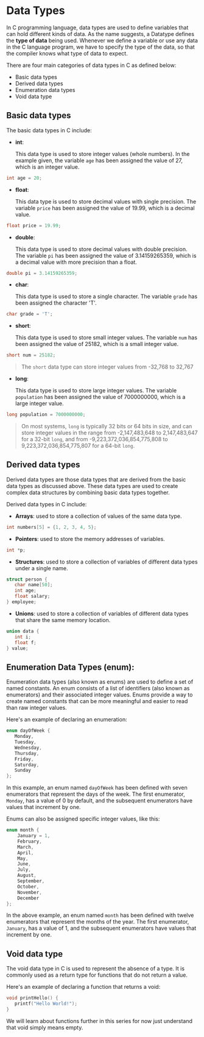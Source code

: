 
# Data Types

In C programming language, data types are used to define variables that can hold different kinds of data. As the name suggests, a Datatype defines the **type of data** being used. Whenever we define a variable or use any data in the C language program, we have to specify the type of the data, so that the compiler knows what type of data to expect. 

There are four main categories of data types in C as defined below:

- Basic data types
- Derived data types
- Enumeration data types
- Void data type



## Basic data types

The basic data types in C include:

- __int__: 

  This data type is used to store integer values (whole numbers). In the example given, the variable `age` has been assigned the value of 27, which is an integer value.
  
```c
int age = 20;
```

- __float__:

  This data type is used to store decimal values with single precision. The variable `price` has been assigned the value of 19.99, which is a decimal value.

```c
float price = 19.99;
```

- __double__: 

  This data type is used to store decimal values with double precision. The variable `pi` has been assigned the value of 3.14159265359, which is a decimal value with more precision than a float.

```c
double pi = 3.14159265359;
```

- __char__:

  This data type is used to store a single character. The variable `grade` has been assigned the character 'T'.

```c
char grade = 'T';
```

- __short__:

  This data type is used to store small integer values. The variable `num` has been assigned the value of 25182, which is a small integer value.

```c
short num = 25182;
```

> The `short` data type can store integer values from -32,768 to 32,767

- __long__:

  This data type is used to store large integer values. The variable `population` has been assigned the value of 7000000000, which is a large integer value.

```c
long population = 7000000000;
```

> On most systems, `long` is typically 32 bits or 64 bits in size, and can store integer values in the range from -2,147,483,648 to 2,147,483,647 for a 32-bit `long`, and from -9,223,372,036,854,775,808 to 9,223,372,036,854,775,807 for a 64-bit `long`.



## Derived data types

Derived data types are those data types that are derived from the basic data types as discussed above. These data types are used to create complex data structures by combining basic data types together. 

Derived data types in C include:

- __Arrays__: used to store a collection of values of the same data type.

```c
int numbers[5] = {1, 2, 3, 4, 5};
```

- __Pointers__: used to store the memory addresses of variables.

```c
int *p;
```

- __Structures__: used to store a collection of variables of different data types under a single name.

```c
struct person {
   char name[50];
   int age;
   float salary;
} employee;
```

- __Unions__: used to store a collection of variables of different data types that share the same memory location.

```c
union data {
   int i;
   float f;
} value;
```



## Enumeration Data Types (enum):

Enumeration data types (also known as enums) are used to define a set of named constants. An enum consists of a list of identifiers (also known as enumerators) and their associated integer values. Enums provide a way to create named constants that can be more meaningful and easier to read than raw integer values.

Here's an example of declaring an enumeration:

```c
enum dayOfWeek {
   Monday,
   Tuesday,
   Wednesday,
   Thursday,
   Friday,
   Saturday,
   Sunday
};
```

In this example, an enum named `dayOfWeek` has been defined with seven enumerators that represent the days of the week. The first enumerator, `Monday`, has a value of 0 by default, and the subsequent enumerators have values that increment by one.

Enums can also be assigned specific integer values, like this:

```c
enum month {
    January = 1,
    February,
    March,
    April,
    May,
    June,
    July,
    August,
    September,
    October,
    November,
    December
};
```

In the above example, an enum named `month` has been defined with twelve enumerators that represent the months of the year. The first enumerator, `January`, has a value of 1, and the subsequent enumerators have values that increment by one.



## Void data type

The void data type in C is used to represent the absence of a type. It is commonly used as a return type for functions that do not return a value.

Here's an example of declaring a function that returns a void:

```c
void printHello() {
   printf("Hello World!");
}
```

We will learn about functions further in this series for now just understand that void simply means empty.
